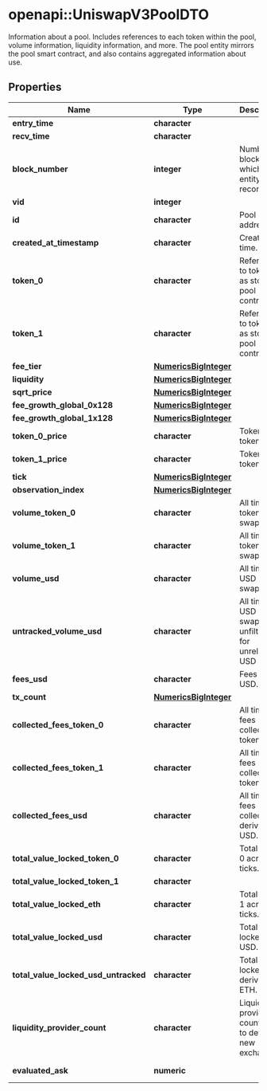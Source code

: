 # openapi::UniswapV3PoolDTO

Information about a pool. Includes references to each token within the pool, volume information, liquidity information, and more. The pool entity mirrors the pool smart contract, and also contains aggregated information about use.

## Properties
Name | Type | Description | Notes
------------ | ------------- | ------------- | -------------
**entry_time** | **character** |  | [optional] 
**recv_time** | **character** |  | [optional] 
**block_number** | **integer** | Number of block in which entity was recorded. | [optional] 
**vid** | **integer** |  | [optional] 
**id** | **character** | Pool address. | [optional] 
**created_at_timestamp** | **character** | Creation time. | [optional] 
**token_0** | **character** | Reference to token0 as stored in pool contract. | [optional] 
**token_1** | **character** | Reference to token1 as stored in pool contract. | [optional] 
**fee_tier** | [**NumericsBigInteger**](Numerics.BigInteger.md) |  | [optional] 
**liquidity** | [**NumericsBigInteger**](Numerics.BigInteger.md) |  | [optional] 
**sqrt_price** | [**NumericsBigInteger**](Numerics.BigInteger.md) |  | [optional] 
**fee_growth_global_0x128** | [**NumericsBigInteger**](Numerics.BigInteger.md) |  | [optional] 
**fee_growth_global_1x128** | [**NumericsBigInteger**](Numerics.BigInteger.md) |  | [optional] 
**token_0_price** | **character** | Token0 per token1. | [optional] 
**token_1_price** | **character** | Token1 per token0. | [optional] 
**tick** | [**NumericsBigInteger**](Numerics.BigInteger.md) |  | [optional] 
**observation_index** | [**NumericsBigInteger**](Numerics.BigInteger.md) |  | [optional] 
**volume_token_0** | **character** | All time token0 swapped. | [optional] 
**volume_token_1** | **character** | All time token1 swapped. | [optional] 
**volume_usd** | **character** | All time USD swapped. | [optional] 
**untracked_volume_usd** | **character** | All time USD swapped, unfiltered for unreliable USD pools. | [optional] 
**fees_usd** | **character** | Fees in USD. | [optional] 
**tx_count** | [**NumericsBigInteger**](Numerics.BigInteger.md) |  | [optional] 
**collected_fees_token_0** | **character** | All time fees collected token0. | [optional] 
**collected_fees_token_1** | **character** | All time fees collected token1. | [optional] 
**collected_fees_usd** | **character** | All time fees collected derived USD. | [optional] 
**total_value_locked_token_0** | **character** | Total token 0 across all ticks. | [optional] 
**total_value_locked_token_1** | **character** |  | [optional] 
**total_value_locked_eth** | **character** | Total token 1 across all ticks. | [optional] 
**total_value_locked_usd** | **character** | Total value locked USD. | [optional] 
**total_value_locked_usd_untracked** | **character** | Total value locked derived ETH. | [optional] 
**liquidity_provider_count** | **character** | Liquidity providers count, used to detect new exchanges. | [optional] 
**evaluated_ask** | **numeric** |  | [optional] [readonly] 



